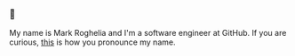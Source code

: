 ### 👋

My name is Mark Roghelia and I'm a software engineer at GitHub. If you are curious, [this](https://mjroghelia.github.io/Roghelia.mp3) is how you pronounce my name.
